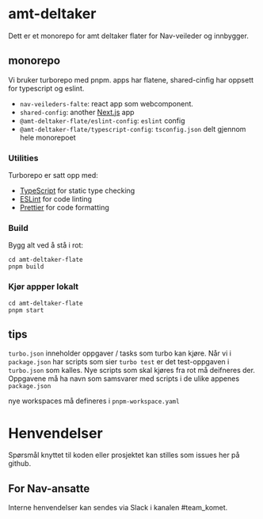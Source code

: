 # amt-deltaker

Dett er et monorepo for amt deltaker flater for Nav-veileder og innbygger.

## monorepo

Vi bruker turborepo med pnpm.
apps har flatene, shared-cinfig har oppsett for typescript og eslint.

- `nav-veileders-falte`: react app som webcomponent.
- `shared-config`: another [Next.js](https://nextjs.org/) app
- `@amt-deltaker-flate/eslint-config`: `eslint` config
- `@amt-deltaker-flate/typescript-config`: `tsconfig.json` delt gjennom hele monorepoet

### Utilities

Turborepo er satt opp med:

- [TypeScript](https://www.typescriptlang.org/) for static type checking
- [ESLint](https://eslint.org/) for code linting
- [Prettier](https://prettier.io) for code formatting

### Build

Bygg alt ved å stå i rot:

```
cd amt-deltaker-flate
pnpm build
```

### Kjør appper lokalt

```
cd amt-deltaker-flate
pnpm start
```

## tips

`turbo.json` inneholder oppgaver / tasks som turbo kan kjøre. Når vi i `package.json` har scripts som sier `turbo test` er det test-oppgaven i `turbo.json` som kalles. Nye scripts som skal kjøres fra rot må deifneres der. Oppgavene må ha navn som samsvarer med scripts i de ulike appenes `package.json`

nye workspaces må defineres i `pnpm-workspace.yaml`

# Henvendelser

Spørsmål knyttet til koden eller prosjektet kan stilles som issues her på github.

## For Nav-ansatte

Interne henvendelser kan sendes via Slack i kanalen #team_komet.
